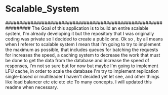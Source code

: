 # Scalable_System
#################################################################
The Goal of this application is to build an entire scalable system, I'm already developing it but the repository that I was originally coding was private so I decided to create a public one.
Ok so , by all means when I referer to scalable system I mean that I'm going to try to implement the maximum as possible, that includes queues for batching the requests for increases the speed, a caching system to decrease the work that must be done to get the data from the database and increase the speed of responses, I'm not so sure but for now but maybe I'm going to implement LFU cache, in order to scale the database I'm try to implement replication single-based or multileader I haven't decided yet let see, and other things like load balancer etc etc etc etc To many concepts.
I will updated this readme when necessary.
